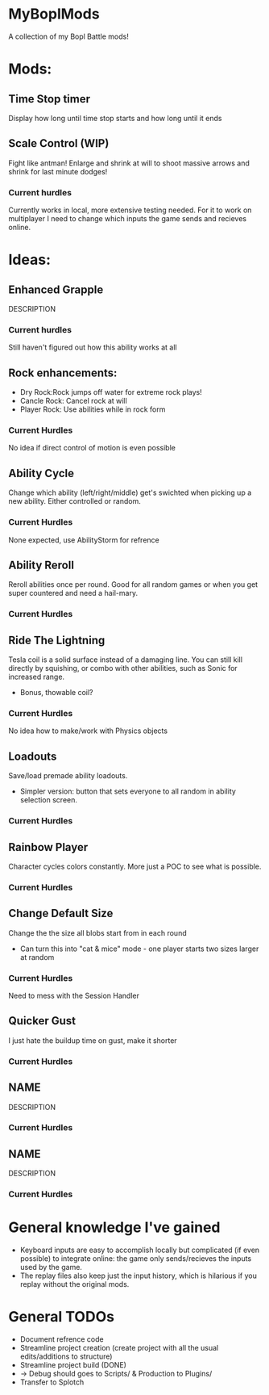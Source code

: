 # MyBoplMods
 A collection of my Bopl Battle mods!

# Mods:
## Time Stop timer
Display how long until time stop starts and how long until it ends
## Scale Control (WIP)
Fight like antman! Enlarge and shrink at will to shoot massive arrows and shrink for last minute dodges! 
### Current hurdles
Currently works in local, more extensive testing needed.
For it to work on multiplayer I need to change which inputs the game sends and recieves online.

# Ideas:
## Enhanced Grapple
DESCRIPTION
### Current hurdles
Still haven't figured out how this ability works at all
## Rock enhancements:
* Dry Rock:Rock jumps off water for extreme rock plays!
* Cancle Rock: Cancel rock at will 
* Player Rock: Use abilities while in rock form
### Current Hurdles
No idea if direct control of motion is even possible
## Ability Cycle
Change which ability (left/right/middle) get's swichted when picking up a new ability. Either controlled or random.
### Current Hurdles
None expected, use AbilityStorm for refrence
## Ability Reroll
Reroll abilities once per round. Good for all random games or when you get super countered and need a hail-mary.
### Current Hurdles
## Ride The Lightning
Tesla coil is a solid surface instead of a damaging line. You can still kill directly by squishing, or combo with other abilities, such as Sonic for increased range.
* Bonus, thowable coil?
### Current Hurdles
No idea how to make/work with Physics objects
## Loadouts
Save/load premade ability loadouts.
* Simpler version: button that sets everyone to all random in ability selection screen.
### Current Hurdles
## Rainbow Player
Character cycles colors constantly. More just a POC to see what is possible.
### Current Hurdles
## Change Default Size
Change the the size all blobs start from in each round
* Can turn this into "cat & mice" mode - one player starts two sizes larger at random 
### Current Hurdles
Need to mess with the Session Handler
## Quicker Gust
I just hate the buildup time on gust, make it shorter
### Current Hurdles
## NAME
DESCRIPTION
### Current Hurdles
## NAME
DESCRIPTION
### Current Hurdles


# General knowledge I've gained
* Keyboard inputs are easy to accomplish locally but complicated (if even possible) to integrate online: the game only sends/recieves the inputs used by the game.
* The replay files also keep just the input history, which is hilarious if you replay without the original mods.

# General TODOs
* Document refrence code
* Streamline project creation (create project with all the usual edits/additions to structure)
* Streamline project build (DONE)
* -> Debug should goes to Scripts/ & Production to Plugins/ 
* Transfer to Splotch

